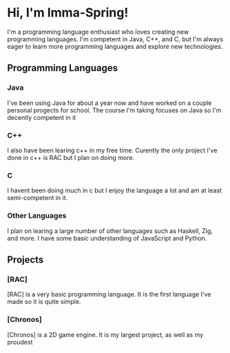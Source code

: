 # Hi, I'm Imma-Spring!
I'm a programming language enthusiast who loves creating new programming languages. I'm competent in Java, C++, and C, but I'm always eager to learn more programming languages and explore new technologies.

## Programming Languages
### Java
I've been using Java for about a year now and have worked on a couple personal progects for school. The course I'm taking focuses on Java so I'm decently competent in it

### C++
I also have been learing c++ in my free time. Curently the only project I've done in c++ is RAC but I plan on doing more.

### C
I havent been doing much in c but I enjoy the language a lot and am at least semi-competent in it.

### Other Languages
I plan on learing a large number of other languages such as Haskell, Zig, and more. I have some basic understanding of JavaScript and Python.

## Projects
### [RAC]
[RAC] is a very basic programming language. It is the first language I've made so it is quite simple.
### [Chronos]
[Chronos] is a 2D game engine. It is my largest project, as well as my proudest
